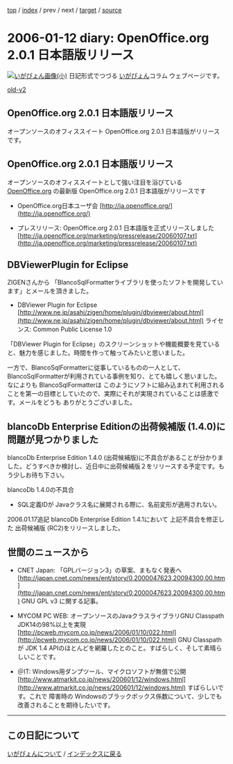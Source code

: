 [top](https://igapyon.github.io/diary/) 
 / [index](https://igapyon.github.io/diary/2006/index.html) 
 / prev 
 / next 
 / [target](https://igapyon.github.io/diary/2006/ig060112.html) 
 / [source](https://github.com/igapyon/diary/blob/gh-pages/2006/ig060112.html.src.md) 

2006-01-12 diary: OpenOffice.org 2.0.1 日本語版リリース
=====================================================================================================
[![いがぴょん画像(小)](https://igapyon.github.io/diary/images/iga200306s.jpg "いがぴょん")](https://igapyon.github.io/diary/memo/memoigapyon.html) 日記形式でつづる [いがぴょん](https://igapyon.github.io/diary/memo/memoigapyon.html)コラム ウェブページです。

[old-v2](ig060112-orig.html)

## OpenOffice.org 2.0.1 日本語版リリース

オープンソースのオフィススイート OpenOffice.org 2.0.1 日本語版がリリースです。


## OpenOffice.org 2.0.1 日本語版リリース

オープンソースのオフィススイートとして強い注目を浴びている [OpenOffice.org](http://ja.openoffice.org/) の最新版 OpenOffice.org
2.0.1 日本語版がリリースです


* OpenOffice.org日本ユーザ会
  [http://ja.openoffice.org/](http://ja.openoffice.org/)
  
* プレスリリース: OpenOffice.org 2.0.1 日本語版を正式リリースしました
  [http://ja.openoffice.org/marketing/pressrelease/20060107.txt](http://ja.openoffice.org/marketing/pressrelease/20060107.txt)

## DBViewerPlugin for Eclipse

ZIGENさんから 「BlancoSqlFormatterライブラリを使ったソフトを開発しています」とメールを頂きました。


* DBViewer Plugin for Eclipse
  [http://www.ne.jp/asahi/zigen/home/plugin/dbviewer/about.html](http://www.ne.jp/asahi/zigen/home/plugin/dbviewer/about.html)
  ライセンス: Common Public License 1.0

「DBViewer Plugin for Eclipse」のスクリーンショットや機能概要を見ていると、魅力を感じました。時間を作って触ってみたいと思いました。

一方で、BlancoSqlFormatterに従事しているものの一人として、BlancoSqlFormatterが利用されている事例を知り、とても嬉しく思いました。なによりも
BlancoSqlFormatterは このようにソフトに組み込まれて利用されることを第一の目標としていたので、実際にそれが実現されていることは感激です。メールをどうも ありがとうございました。

## blancoDb Enterprise Editionの出荷候補版 (1.4.0)に問題が見つかりました

blancoDb Enterprise Edition 1.4.0 (出荷候補版)に不具合があることが分かりました。どうすべきか検討し、近日中に出荷候補版２をリリースする予定です。もう少しお待ち下さい。

blancoDb 1.4.0の不具合


* SQL定義IDが Javaクラス名に展開される際に、名前変形が適用されない。

2006.01.17追記 blancoDb Enterprise Edition 1.4.1において 上記不具合を修正した 出荷候補版 (RC2)をリリースしました。

## 世間のニュースから


* CNET Japan: 「GPLバージョン3」の草案、まもなく発表へ
  [http://japan.cnet.com/news/ent/story/0,2000047623,20094300,00.htm](http://japan.cnet.com/news/ent/story/0,2000047623,20094300,00.htm)
  GNU GPL v3 に関する記事。
  
* MYCOM PC WEB: オープンソースのJavaクラスライブラリGNU Classpath JDK14の98%以上を実現
  [http://pcweb.mycom.co.jp/news/2006/01/10/022.html](http://pcweb.mycom.co.jp/news/2006/01/10/022.html)
  GNU Classpathが JDK 1.4 APIのほとんどを網羅したとのこと。すばらしく、そして素晴らしいことです。
  
* ＠IT: Windows用ダンプツール、マイクロソフトが無償で公開
  [http://www.atmarkit.co.jp/news/200601/12/windows.html](http://www.atmarkit.co.jp/news/200601/12/windows.html)
  すばらしいです。これで 障害時の Windowsのブラックボックス係数について、少しでも改善されることを期待したいです。


----------------------------------------------------------------------------------------------------

## この日記について
[いがぴょんについて](https://igapyon.github.io/diary/memo/memoigapyon.html) / [インデックスに戻る](https://igapyon.github.io/diary/idxall.html)
